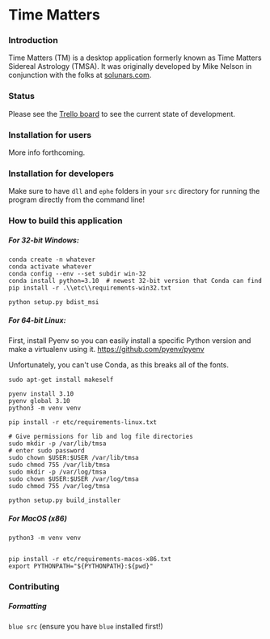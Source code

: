 # Time Matters
### Introduction
Time Matters (TM) is a desktop application formerly known as Time Matters Sidereal Astrology (TMSA).
It was originally developed by Mike Nelson in conjunction with the folks at [solunars.com](https://solunars.com).

### Status
Please see the [Trello board](https://trello.com/b/NpRZTYxh/tmsa-roadmap) to see the current state of development.

### Installation for users
More info forthcoming.

### Installation for developers
Make sure to have `dll` and `ephe` folders in your `src` directory for running the program directly from the command line!

### How to build this application
##### For 32-bit Windows:
```shell
conda create -n whatever
conda activate whatever
conda config --env --set subdir win-32
conda install python=3.10  # newest 32-bit version that Conda can find
pip install -r .\\etc\\requirements-win32.txt

python setup.py bdist_msi
```

##### For 64-bit Linux:
First, install Pyenv so you can easily install a specific Python version and make a virtualenv using it. https://github.com/pyenv/pyenv

Unfortunately, you can't use Conda, as this breaks all of the fonts.
```shell
sudo apt-get install makeself

pyenv install 3.10
pyenv global 3.10
python3 -m venv venv

pip install -r etc/requirements-linux.txt

# Give permissions for lib and log file directories
sudo mkdir -p /var/lib/tmsa
# enter sudo password
sudo chown $USER:$USER /var/lib/tmsa
sudo chmod 755 /var/lib/tmsa
sudo mkdir -p /var/log/tmsa
sudo chown $USER:$USER /var/log/tmsa
sudo chmod 755 /var/log/tmsa

python setup.py build_installer
```

##### For MacOS (x86)
```shell
python3 -m venv venv


pip install -r etc/requirements-macos-x86.txt
export PYTHONPATH="${PYTHONPATH}:${pwd}"
```

### Contributing

##### Formatting
`blue src` (ensure you have `blue` installed first!)